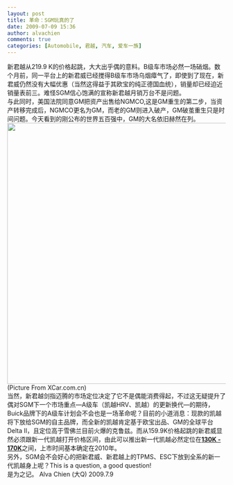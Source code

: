 ```yaml
---
layout: post
title: 革命：SGM玩真的了
date: 2009-07-09 15:36
author: alvachien
comments: true
categories: [Automobile, 君越, 汽车, 爱车一族]
---
```

<div id="bp-5CD1AA99D25FD840_713-content">
<div>新君越从219.9 K的价格起跳，大大出乎偶的意料。B级车市场必然一场硝烟。数个月前，同一平台上的新君威已经搅得B级车市场乌烟瘴气了，即使到了现在，新君威仍然没有大幅优惠（当然这得益于其欧宝的纯正德国血统），销量却已经迫近销量表前三。难怪SGM信心饱满的宣称新君越月销万台不是问题。</div>
<div> </div>
<div>与此同时，美国法院同意GM把资产出售给NGMCO,这是GM重生的第二步，当资产转移完成后，NGMCO更名为GM，而老的GM则进入破产，GM破茧重生只是时间问题。今天看到的刚公布的世界五百强中，GM的大名依旧赫然在列。</div>
<div><img src="http://img1.xcar.com.cn/b3/s1211/an1ch3p8rj0241.jpg" alt="" width="600" />
(Picture From XCar.com.cn)</div>
<div> </div>
<div>当然，新君越剑指迈腾的市场定位决定了它不是偶能消费得起，不过这无疑提升了偶对SGM下一个市场重点—A级车（凯越HRV、凯越）的更新换代—的期待，Buick品牌下的A级车计划会不会也是一场革命呢？目前的小道消息：现款的凯越将下放给SGM的自主品牌，而全新的凯越肯定基于欧宝出品、GM的全球平台Delta II，且定位高于雪佛兰目前火爆的克鲁兹。而从159.9K价格起跳的新君威显然必须跟新一代凯越打开价格区间，由此可以推出新一代凯越必然定位在<strong><span style="text-decoration: underline;">130K - 170K</span></strong>之间，上市时间基本确定在2010年。</div>
<div> </div>
<div>另外，SGM会不会好心的把新君威、新君越上的TPMS、ESC下放到全系的新一代凯越身上呢？This is a question, a good question!</div>
<div> </div>
<div>是为之记。
Alva Chien (大Q)
2009.7.9</div>
</div>
